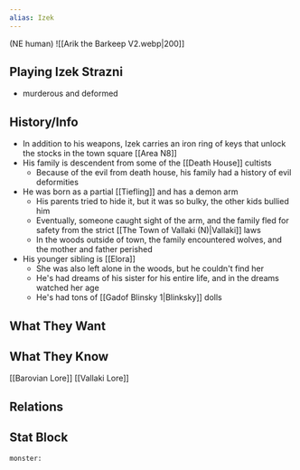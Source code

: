 ```yaml
---
alias: Izek
---
```

(NE human)
![[Arik the Barkeep V2.webp|200]]
## Playing Izek Strazni
- murderous and deformed

## History/Info
- In addition to his weapons, Izek carries an iron ring of keys that unlock the stocks in the town square [[Area N8]]
- His family is descendent from some of the [[Death House]] cultists
	- Because of the evil from death house, his family had a history of evil deformities
- He was born as a partial [[Tiefling]] and has a demon arm
	- His parents tried to hide it, but it was so bulky, the other kids bullied him
	- Eventually, someone caught sight of the arm, and the family fled for safety from the strict [[The Town of Vallaki (N)|Vallaki]] laws
	- In the woods outside of town, the family encountered wolves, and the mother and father perished
- His younger sibling is [[Elora]]
	- She was also left alone in the woods, but he couldn't find her
	- He's had dreams of his sister for his entire life, and in the dreams watched her age
	- He's had tons of [[Gadof Blinsky 1|Blinksky]] dolls

## What They Want

## What They Know
[[Barovian Lore]]
[[Vallaki Lore]]

## Relations

## Stat Block

```statblock
monster:
```

```dataviewjs
```
